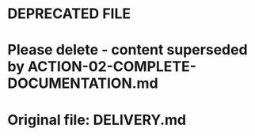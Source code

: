 # DEPRECATED FILE
# Please delete - content superseded by ACTION-02-COMPLETE-DOCUMENTATION.md
# Original file: DELIVERY.md